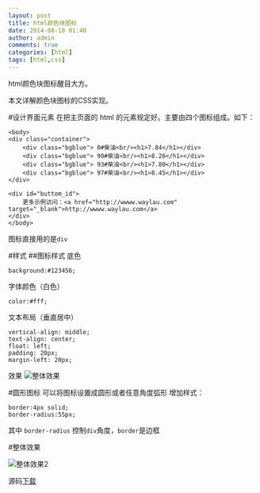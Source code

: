 ```yaml
---
layout: post
title: html颜色块图标
date: 2014-08-18 01:40
author: admin
comments: true
categories: [html]
tags: [html,css]
---
```


html颜色块图标醒目大方。

本文详解颜色块图标的CSS实现。

#设计界面元素
在把主页面的 html 的元素规定好。主要由四个图标组成。如下：
	
	<body>
	<div class="container">
	    <div class="bgblue"> 0#柴油<br/><h1>7.84</h1></div>
	    <div class="bgblue"> 90#柴油<br/><h1>8.26</h1></div>
	    <div class="bgblue"> 93#柴油<br/><h1>7.80</h1></div>
	    <div class="bgblue"> 97#柴油<br/><h1>8.45</h1></div>
	</div>
	
	<div id="buttom_id">
	    更多示例访问：<a href="http://wwww.waylau.com" target="_blank">http://wwww.waylau.com</a>
	</div>
	</body>

图标直接用的是`div` 

#样式
##图标样式
底色

	background:#123456;

字体颜色（白色）

 	color:#fff;

文本布局（垂直居中）

 	vertical-align: middle;
    text-align: center;
 	float: left;
    padding: 20px;
    margin-left: 20px;

效果
![整体效果](http://g.hiphotos.bdimg.com/album/s%3D550%3Bq%3D90%3Bc%3Dxiangce%2C100%2C100/sign=2ca8846b88d4b31cf43c94beb7ed5642/2f738bd4b31c8701c7ce2dce247f9e2f0708ff9a.jpg?referer=2553c73a4c4a20a4680909f73978&x=.jpg)

#圆形图标
可以将图标设置成圆形或者任意角度弧形
增加样式：

    border:4px solid;
    border-radius:55px;

其中	`border-radius`	控制`div`角度，`border`是边框

#整体效果

![整体效果2](http://h.hiphotos.bdimg.com/album/s%3D550%3Bq%3D90%3Bc%3Dxiangce%2C100%2C100/sign=684d82201c30e924cba49c347c331f3b/29381f30e924b899c644e6106d061d950a7bf69a.jpg?referer=63b67dd278cb0a46dc35be093278&x=.jpg)
 

源码[下载](https://github.com/waylau/html-css-demo/blob/master/ColorTextDemo.html)


